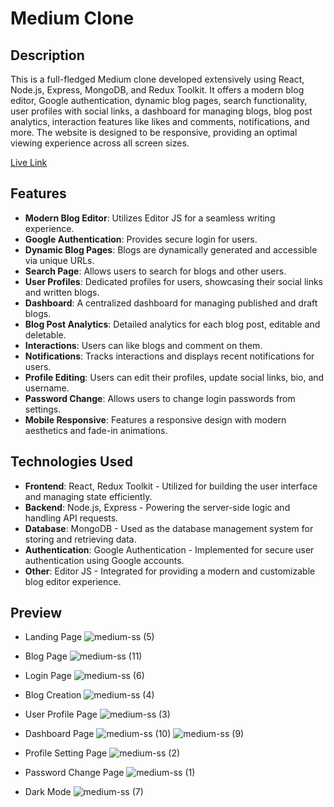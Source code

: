 # Medium Clone
## Description
This is a full-fledged Medium clone developed extensively using React, Node.js, Express, MongoDB, and Redux Toolkit.
It offers a modern blog editor, Google authentication, dynamic blog pages, search functionality, user profiles with social links,
a dashboard for managing blogs, blog post analytics, interaction features like likes and comments, notifications, and more.
The website is designed to be responsive, providing an optimal viewing experience across all screen sizes.

[Live Link](https://medium-ix5b.onrender.com/)


## Features
- **Modern Blog Editor**: Utilizes Editor JS for a seamless writing experience.
- **Google Authentication**: Provides secure login for users.
- **Dynamic Blog Pages**: Blogs are dynamically generated and accessible via unique URLs.
- **Search Page**: Allows users to search for blogs and other users.
- **User Profiles**: Dedicated profiles for users, showcasing their social links and written blogs.
- **Dashboard**: A centralized dashboard for managing published and draft blogs.
- **Blog Post Analytics**: Detailed analytics for each blog post, editable and deletable.
- **Interactions**: Users can like blogs and comment on them.
- **Notifications**: Tracks interactions and displays recent notifications for users.
- **Profile Editing**: Users can edit their profiles, update social links, bio, and username.
- **Password Change**: Allows users to change login passwords from settings.
- **Mobile Responsive**: Features a responsive design with modern aesthetics and fade-in animations.

## Technologies Used
- **Frontend**: React, Redux Toolkit - Utilized for building the user interface and managing state efficiently.
- **Backend**: Node.js, Express - Powering the server-side logic and handling API requests.
- **Database**: MongoDB - Used as the database management system for storing and retrieving data.
- **Authentication**: Google Authentication - Implemented for secure user authentication using Google accounts.
- **Other**: Editor JS - Integrated for providing a modern and customizable blog editor experience.

## Preview 
- Landing Page
![medium-ss (5)](https://github.com/harshxraj/medium-clone/assets/128404446/1dad2684-d1dc-4e61-a885-fbcb655134a7)

- Blog Page
![medium-ss (11)](https://github.com/harshxraj/medium-clone/assets/128404446/4222f9b2-c467-49a0-8c72-80a7a11f9c4a)

- Login Page
![medium-ss (6)](https://github.com/harshxraj/medium-clone/assets/128404446/ece0a12f-7ea3-4deb-a608-67d097595104)

- Blog Creation
  ![medium-ss (4)](https://github.com/harshxraj/medium-clone/assets/128404446/0d29f027-90ac-42a5-b939-c265d129475b)

- User Profile Page
  ![medium-ss (3)](https://github.com/harshxraj/medium-clone/assets/128404446/bfdd15d2-07cf-47da-ae7d-15f907b154df)

- Dashboard Page
 ![medium-ss (10)](https://github.com/harshxraj/medium-clone/assets/128404446/c94a2791-5ff1-481a-8338-eb18cdabe23f)
![medium-ss (9)](https://github.com/harshxraj/medium-clone/assets/128404446/2c661578-64a8-418d-8b88-a15a1b4fa70e)

- Profile Setting Page
![medium-ss (2)](https://github.com/harshxraj/medium-clone/assets/128404446/f68581f7-5f45-4e8b-a5c8-0bdc065910b5)

- Password Change Page
![medium-ss (1)](https://github.com/harshxraj/medium-clone/assets/128404446/1493513e-8e00-4188-9488-cc389094ae0a)

- Dark Mode
![medium-ss (7)](https://github.com/harshxraj/medium-clone/assets/128404446/d9658217-3c11-45ca-b8fa-6b389d77550f)

